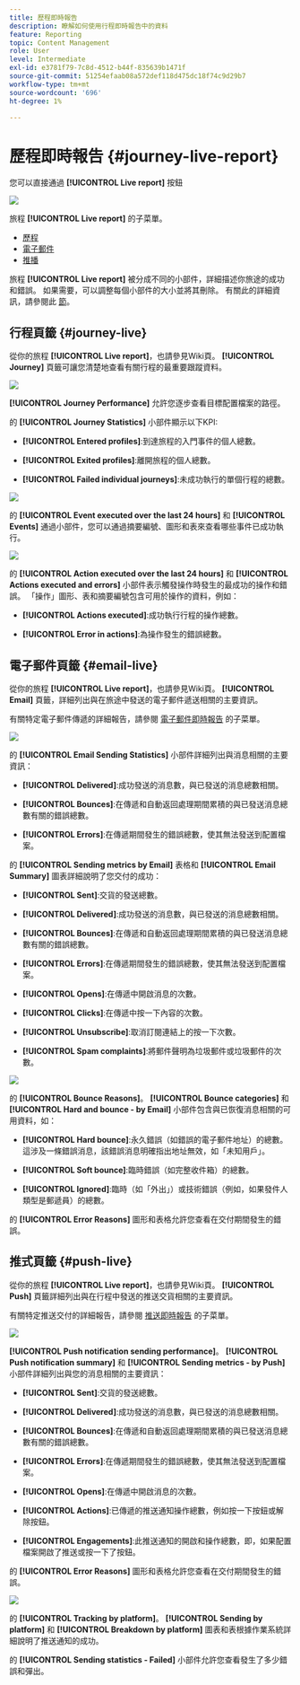 ```yaml
---
title: 歷程即時報告
description: 瞭解如何使用行程即時報告中的資料
feature: Reporting
topic: Content Management
role: User
level: Intermediate
exl-id: e3781f79-7c8d-4512-b44f-835639b1471f
source-git-commit: 51254efaab08a572def118d475dc18f74c9d29b7
workflow-type: tm+mt
source-wordcount: '696'
ht-degree: 1%

---
```


# 歷程即時報告 {#journey-live-report}

您可以直接通過 **[!UICONTROL Live report]** 按鈕

![](../assets/report_1.png)

旅程 **[!UICONTROL Live report]** 的子菜單。

* [歷程](#journey-live)
* [電子郵件](#email-live)
* [推播](#push-live)

旅程 **[!UICONTROL Live report]** 被分成不同的小部件，詳細描述你旅途的成功和錯誤。 如果需要，可以調整每個小部件的大小並將其刪除。 有關此的詳細資訊，請參閱此 [節](live-report.md#modify-dashboard)。

## 行程頁籤 {#journey-live}

從你的旅程 **[!UICONTROL Live report]**，也請參見Wiki頁。 **[!UICONTROL Journey]** 頁籤可讓您清楚地查看有關行程的最重要跟蹤資料。

![](../assets/report_journey_2.png)

**[!UICONTROL Journey Performance]** 允許您逐步查看目標配置檔案的路徑。

的 **[!UICONTROL Journey Statistics]** 小部件顯示以下KPI:

* **[!UICONTROL Entered profiles]**:到達旅程的入門事件的個人總數。

* **[!UICONTROL Exited profiles]**:離開旅程的個人總數。

* **[!UICONTROL Failed individual journeys]**:未成功執行的單個行程的總數。

![](../assets/report_journey_3.png)

的 **[!UICONTROL Event executed over the last 24 hours]** 和 **[!UICONTROL Events]** 通過小部件，您可以通過摘要編號、圖形和表來查看哪些事件已成功執行。

![](../assets/report_journey_4.png)

的 **[!UICONTROL Action executed over the last 24 hours]** 和 **[!UICONTROL Actions executed and errors]** 小部件表示觸發操作時發生的最成功的操作和錯誤。 「操作」圖形、表和摘要編號包含可用於操作的資料，例如：

* **[!UICONTROL Actions executed]**:成功執行行程的操作總數。

* **[!UICONTROL Error in actions]**:為操作發生的錯誤總數。

<!--
![](../assets/live_report_7.png)

>[!NOTE]
>
>The Offers widgets and metrics are only available if a decision was inserted in an email. For more information on Decision Management, refer to this [page](../offers/get-started/starting-offer-decisioning.md).

The **[!UICONTROL Offers statistic]** and **[!UICONTROL Offers statistics]** over time widgets measure your offer's success and impact on your targeted audience. It detail the main information relative to your message with KPIs:

* **[!UICONTROL Offer sent]**: Total number of sends for the offer.

* **[!UICONTROL Offer impression]**: Number of times the offer was opened in a delivery.

* **[!UICONTROL Offer clicks]**: Number of times an offer was clicked on in a delivery.
-->

## 電子郵件頁籤 {#email-live}

從你的旅程 **[!UICONTROL Live report]**，也請參見Wiki頁。 **[!UICONTROL Email]** 頁籤，詳細列出與在旅途中發送的電子郵件遞送相關的主要資訊。

有關特定電子郵件傳遞的詳細報告，請參閱 [電子郵件即時報告](email-live-report.md) 的子菜單。

![](../assets/report_email_1.png)

的 **[!UICONTROL Email Sending Statistics]** 小部件詳細列出與消息相關的主要資訊：

* **[!UICONTROL Delivered]**:成功發送的消息數，與已發送的消息總數相關。

* **[!UICONTROL Bounces]**:在傳遞和自動返回處理期間累積的與已發送消息總數有關的錯誤總數。

* **[!UICONTROL Errors]**:在傳遞期間發生的錯誤總數，使其無法發送到配置檔案。

的 **[!UICONTROL Sending metrics by Email]** 表格和 **[!UICONTROL Email Summary]** 圖表詳細說明了您交付的成功：

* **[!UICONTROL Sent]**:交貨的發送總數。

* **[!UICONTROL Delivered]**:成功發送的消息數，與已發送的消息總數相關。

* **[!UICONTROL Bounces]**:在傳遞和自動返回處理期間累積的與已發送消息總數有關的錯誤總數。

* **[!UICONTROL Errors]**:在傳遞期間發生的錯誤總數，使其無法發送到配置檔案。

* **[!UICONTROL Opens]**:在傳遞中開啟消息的次數。

* **[!UICONTROL Clicks]**:在傳遞中按一下內容的次數。

* **[!UICONTROL Unsubscribe]**:取消訂閱連結上的按一下次數。

* **[!UICONTROL Spam complaints]**:將郵件聲明為垃圾郵件或垃圾郵件的次數。

![](../assets/report_email_2.png)

的 **[!UICONTROL Bounce Reasons]**。 **[!UICONTROL Bounce categories]** 和 **[!UICONTROL Hard and bounce - by Email]** 小部件包含與已恢復消息相關的可用資料，如：

* **[!UICONTROL Hard bounce]**:永久錯誤（如錯誤的電子郵件地址）的總數。 這涉及一條錯誤消息，該錯誤消息明確指出地址無效，如「未知用戶」。

* **[!UICONTROL Soft bounce]**:臨時錯誤（如完整收件箱）的總數。

* **[!UICONTROL Ignored]**:臨時（如「外出」）或技術錯誤（例如，如果發件人類型是郵遞員）的總數。

的 **[!UICONTROL Error Reasons]** 圖形和表格允許您查看在交付期間發生的錯誤。

## 推式頁籤 {#push-live}

從你的旅程 **[!UICONTROL Live report]**，也請參見Wiki頁。 **[!UICONTROL Push]** 頁籤詳細列出與在行程中發送的推送交貨相關的主要資訊。

有關特定推送交付的詳細報告，請參閱 [推送即時報告](push-live-report.md) 的子菜單。

![](../assets/report_push_1.png)

**[!UICONTROL Push notification sending performance]**。 **[!UICONTROL Push notification summary]** 和 **[!UICONTROL Sending metrics - by Push]** 小部件詳細列出與您的消息相關的主要資訊：

* **[!UICONTROL Sent]**:交貨的發送總數。

* **[!UICONTROL Delivered]**:成功發送的消息數，與已發送的消息總數相關。

* **[!UICONTROL Bounces]**:在傳遞和自動返回處理期間累積的與已發送消息總數有關的錯誤總數。

* **[!UICONTROL Errors]**:在傳遞期間發生的錯誤總數，使其無法發送到配置檔案。

* **[!UICONTROL Opens]**:在傳遞中開啟消息的次數。

* **[!UICONTROL Actions]**:已傳遞的推送通知操作總數，例如按一下按鈕或解除按鈕。

* **[!UICONTROL Engagements]**:此推送通知的開啟和操作總數，即，如果配置檔案開啟了推送或按一下了按鈕。

的 **[!UICONTROL Error Reasons]** 圖形和表格允許您查看在交付期間發生的錯誤。

![](../assets/report_push_2.png)

的 **[!UICONTROL Tracking by platform]**。 **[!UICONTROL Sending by platform]** 和 **[!UICONTROL Breakdown by platform]** 圖表和表根據作業系統詳細說明了推送通知的成功。

的 **[!UICONTROL Sending statistics - Failed]** 小部件允許您查看發生了多少錯誤和彈出。
